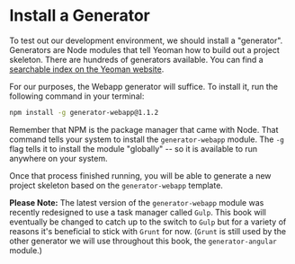 # Install a Generator
To test out our development environment, we should install a "generator". Generators are Node modules that tell Yeoman how to build out a project skeleton. There are hundreds of generators available. You can find a [searchable index on the Yeoman website](http://yeoman.io/generators).

For our purposes, the Webapp generator will suffice. To install it, run the following command in your terminal:

```bash
npm install -g generator-webapp@1.1.2
```

Remember that NPM is the package manager that came with Node. That command tells your system to install the `generator-webapp` module. The `-g` flag tells it to install the module "globally" -- so it is available to run anywhere on your system.

Once that process finished running, you will be able to generate a new project skeleton based on the `generator-webapp` template.

**Please Note:** The latest version of the `generator-webapp` module was recently redesigned to use a task manager called `Gulp`. This book will eventually be changed to catch up to the switch to `Gulp` but for a variety of reasons it's beneficial to stick with `Grunt` for now. (`Grunt` is still used by the other generator we will use throughout this book, the `generator-angular` module.)